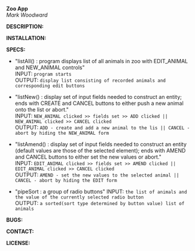 **Zoo App**  
_Mark Woodward_

**DESCRIPTION:**  

**INSTALLATION:**  

**SPECS:**  
* "listAll() : program displays list of all animals in zoo with EDIT_ANIMAL and NEW_ANIMAL controls"  
INPUT:   `program starts`  
OUTPUT:  `display list consisting of recorded animals and corresponding edit buttons`

* "listNew() : display set of input fields needed to construct an entity; ends with CREATE and CANCEL buttons to either push a new animal onto the list or abort."  
INPUT:  `NEW_ANIMAL clicked >> fields set >> ADD clicked || NEW_ANIMAL clicked >> CANCEL clicked`  
OUTPUT:  `ADD - create and add a new animal to the lis || CANCEL - abort by hiding the NEW_ANIMAL form`

* "listAmend() : display set of input fields needed to construct an entity (default values are those of the selected element); ends with AMEND and CANCEL buttons to either set the new values or abort."   
INPUT:  `EDIT_ANIMAL clicked >> fields set >> AMEND clicked || EDIT_ANIMAL clicked >> CANCEL clicked`  
OUTPUT:  `AMEND - set the new values to the selected animal || CANCEL - abort by hiding the EDIT form`

* "pipeSort : a group of radio buttons"
INPUT:  `the list of animals and the value of the currently selected radio button`  
OUTPUT:  `a sorted(sort type determined by button value) list of animals`

**BUGS:**  

**CONTACT:**  

**LICENSE:**  

